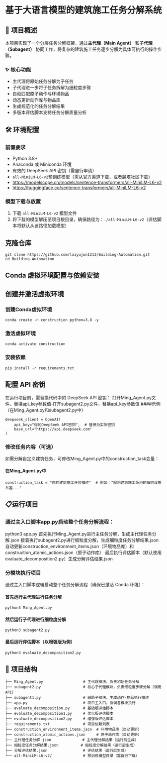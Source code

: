 # 基于大语言模型的建筑施工任务分解系统

## 📖 项目概述

本项目实现了一个分层任务分解框架，通过**主代理（Main Agent）** 和**子代理（Subagent）** 协同工作，将复杂的建筑施工任务逐步分解为具体可执行的操作步骤。

### ✨ 核心功能

- 主代理将原始任务分解为子任务
- 子代理进一步将子任务拆解为细粒度步骤
- 自动匹配原子动作与环境物品
- 动态更新动作库与物品库
- 生成规范化的任务分解结果
- 多版本评估脚本支持任务分解质量分析

## 🛠️ 环境配置

### 前置要求

- Python 3.8+
- Anaconda 或 Miniconda 环境
- 有效的 DeepSeek API 密钥（需自行申请）
- `all-MiniLM-L6-v2`预训练模型（需从官方渠道下载、或者魔塔社区下载）
- https://modelscope.cn/models/sentence-transformers/all-MiniLM-L6-v2
- https://huggingface.co/sentence-transformers/all-MiniLM-L6-v2

### 模型下载与放置

1. 下载 `all-MiniLM-L6-v2` 模型文件
2. 将下载的模型解压至项目根目录，确保路径为：`./all-MiniLM-L6-v2`（评估脚本将默认从该路径加载模型）

## 克隆仓库
```
git clone https://github.com/laiyujun1213/Building-Automation.git
cd Building-Automation
```

## Conda 虚拟环境配置与依赖安装

## 创建并激活虚拟环境

### 创建Conda虚拟环境
```
conda create -n construction python=3.8 -y
```

### 激活虚拟环境
```
conda activate construction
```

### 安装依赖
```
pip install -r requirements.txt
```

## 配置 API 密钥
在运行项目前，需替换代码中的 DeepSeek API 密钥：
打开Ming_Agent.py文件，替换api_key参数值
打开subagent2.py文件，替换api_key参数值
####示例（在Ming_Agent.py和subagent2.py中）
```
deepseek_client = OpenAI(
    api_key="你的DeepSeek API密钥",  # 替换为实际密钥
    base_url="https://api.deepseek.com"
)
```

### 修改任务内容（可选）
如需分解自定义建筑任务，可修改Ming_Agent.py中的construction_task变量：
#### 在Ming_Agent.py中

```
construction_task = "你的建筑施工任务描述"  # 例如："规划建筑施工场地的临时设施布置..."
```


## 📋运行项目
### 通过主入口脚本app.py启动整个任务分解流程：
python3 app.py
首先执行Ming_Agent.py进行主任务分解，生成主代理任务分解.json
接着执行subagent2.py进行细粒度分解，生成细粒度任务分解结果.json
自动更新construction_environment_items.json（环境物品库）和construction_atomic_actions.json（原子动作库）
最后执行评估脚本（默认使用evaluate_decomposition2.py）生成分解评估结果.json

### 分模块执行项目
通过主入口脚本逻辑启动整个任务分解流程（确保已激活 Conda 环境）：
#### 首先运行主代理进行任务分解
```
python3 Ming_Agent.py
```

#### 然后运行子代理进行细粒度分解
```
python3 subagent2.py
```

#### 最后运行评估脚本（以增强版为例）
```
python3 evaluate_decomposition2.py
```



## 📁 项目结构

```
├── Ming_Agent.py                  # 主代理模块，负责初始任务分解
├── subagent2.py                   # 核心子代理模块，负责细粒度步骤分解（调用API）
├── subagent1.py                   # 辅助子模块，生成动作-物品执行描述
├── app.py                         # 项目主入口，协调各模块执行
├── evaluate_decomposition.py      # 基础版评估脚本
├── evaluate_decomposition1.py     # 优化版评估脚本
├── evaluate_decomposition2.py     # 增强版评估脚本
├── requirements.txt               # 项目依赖列表
├── construction_environment_items.json  # 环境物品库（自动更新）
├── construction_atomic_actions.json     # 原子动作库（自动更新）
├── 主代理任务分解.json              # 主代理分解结果（运行后生成）
├── 细粒度任务分解结果.json          # 细粒度分解结果（运行后生成）
├── 分解评估结果.json                # 评估结果（运行后生成）
└── all-MiniLM-L6-v2/              # 预训练模型目录（需自行下载）
```
















































